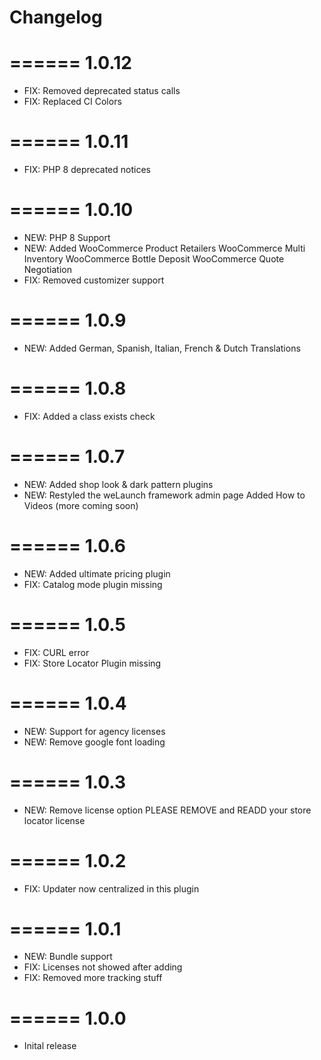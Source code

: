 # Changelog
======
1.0.12
======
- FIX:	Removed deprecated status calls
- FIX:	Replaced CI Colors

======
1.0.11
======
- FIX:	PHP 8 deprecated notices

======
1.0.10
======
- NEW:	PHP 8 Support
- NEW:	Added
		WooCommerce Product Retailers
		WooCommerce Multi Inventory
		WooCommerce Bottle Deposit
		WooCommerce Quote Negotiation
- FIX:	Removed customizer support

======
1.0.9
======
- NEW:	Added German, Spanish, Italian, French & Dutch Translations

======
1.0.8
======
- FIX:	Added a class exists check

======
1.0.7
======
- NEW:	Added shop look & dark pattern plugins
- NEW:	Restyled the weLaunch framework admin page
		Added How to Videos (more coming soon)

======
1.0.6
======
- NEW:	Added ultimate pricing plugin
- FIX:	Catalog mode plugin missing

======
1.0.5
======
- FIX:	CURL error
- FIX:	Store Locator Plugin missing

======
1.0.4
======
- NEW:	Support for agency licenses
- NEW:	Remove google font loading

======
1.0.3
======
- NEW:	Remove license option
		PLEASE REMOVE and READD your store locator license

======
1.0.2
======
- FIX:	Updater now centralized in this plugin

======
1.0.1
======
- NEW:	Bundle support
- FIX:	Licenses not showed after adding
- FIX:	Removed more tracking stuff

======
1.0.0
======
- Inital release
